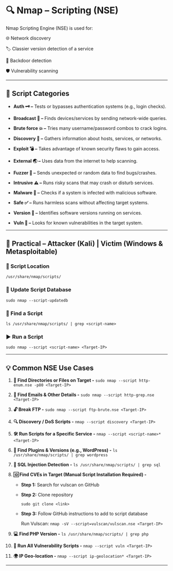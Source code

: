 # 🔍 Nmap – Scripting (NSE)

Nmap Scripting Engine (NSE) is used for:

🌐 Network discovery

🏷️ Classier version detection of a service

🚪 Backdoor detection

🛡️ Vulnerability scanning

---

## 📂 Script Categories 

* **Auth 🗝️ –** Tests or bypasses authentication systems (e.g., login checks).

* **Broadcast 📡 –** Finds devices/services by sending network-wide queries.

* **Brute force 💥 –** Tries many username/password combos to crack logins.

* **Discovery 🔎 –** Gathers information about hosts, services, or networks.

* **Exploit 💣 –** Takes advantage of known security flaws to gain access.

* **External 🌏 –** Uses data from the internet to help scanning.

* **Fuzzer 🎯 –** Sends unexpected or random data to find bugs/crashes.

* **Intrusive ⚠️ –** Runs risky scans that may crash or disturb services.

* **Malware 🦠 –** Checks if a system is infected with malicious software.

* **Safe ✅ –** Runs harmless scans without affecting target systems.

* **Version 🔢 –** Identifies software versions running on services.

* **Vuln 🚨 –** Looks for known vulnerabilities in the target system.

---

## 🧪 Practical – Attacker (Kali) | Victim (Windows & Metasploitable)

### 📌 Script Location

```
/usr/share/nmap/scripts/
```

### 🔄 Update Script Database

```
sudo nmap --script-updatedb
```

### 🔎 Find a Script

```
ls /usr/share/nmap/scripts/ | grep <script-name>
```

### ▶️ Run a Script

```
sudo nmap --script <script-name> <Target-IP>
```

---

## 💡 Common NSE Use Cases

1. **📁 **Find Directories or Files on Target -****  ``sudo nmap --script http-enum.nse -p80 <Target-IP>``

2. **📧 **Find Emails & Other Details -**** ``sudo nmap --script http-grep.nse <Target-IP>``

3. **🔓 Break FTP -** ``sudo nmap --script ftp-brute.nse <Target-IP>``

4. **🔍 Discovery / DoS Scripts -** ``nmap --script discovery <Target-IP>``

5. **🛠️ Run Scripts for a Specific Service -** ``nmap --script <script-name>* <Target-IP>``

6. **📜 Find Plugins & Versions (e.g., WordPress) -** ``ls /usr/share/nmap/scripts/ | grep wordpress``

7. **💉 SQL Injection Detection -** ``ls /usr/share/nmap/scripts/ | grep sql``

8. **🆔 Find CVEs in Target (Manual Script Installation Required) -**
   * **Step 1:** Search for vulscan on GitHub
   * **Step 2:** Clone repository

     ``sudo git clone <link>``
     
   * **Step 3:** Follow GitHub instructions to add to script database

     Run Vulscan:  ``nmap -sV --script=vulscan/vulscan.nse <Target-IP>``

9. **💻 Find PHP Version -** ``ls /usr/share/nmap/scripts/ | grep php``

10. **🚨 Run All Vulnerability Scripts -** ``nmap --script vuln <Target-IP>``

11. **🌍 IP Geo-location -** ``nmap --script ip-geolocation* <Target-IP>``

---
